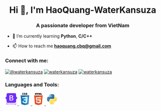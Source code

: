 <h1 align="center">Hi 👋, I'm HaoQuang-WaterKansuza</h1>
<h3 align="center">A passionate developer from VietNam</h3>

- 🌱 I’m currently learning **Python**, **C/C++**

- 📫 How to reach me **haoquang.cbq@gmail.com**

<h3 align="left">Connect with me:</h3>
<p align="left">
<!--<a href="https://www.instagram.com/hao.wuang/" target="blank"><img align="center" src="https://raw.githubusercontent.com/rahuldkjain/github-profile-readme-generator/master/src/images/icons/Social/instagram.svg" alt="hao.wuang" height="30" width="40" /></a> -->
<a href="https://www.hackerrank.com/profile/WaterKansuza" target="blank"><img align="center" src="https://raw.githubusercontent.com/rahuldkjain/github-profile-readme-generator/master/src/images/icons/Social/hackerrank.svg" alt="@waterkansuza" height="30" width="40" /></a>
<a href="https://leetcode.com/u/WaterKansuza/" target="blank"><img align="center" src="https://raw.githubusercontent.com/rahuldkjain/github-profile-readme-generator/master/src/images/icons/Social/leet-code.svg" alt="waterkansuza" height="30" width="40" /></a>
<a href="http://oj.28tech.com.vn/user/WaterKansuza" target="blank"><img align="center" src="https://scontent.fhan5-6.fna.fbcdn.net/v/t39.30808-6/488481473_652015840911570_6271280058767451385_n.jpg?_nc_cat=107&ccb=1-7&_nc_sid=6ee11a&_nc_eui2=AeGHNSkD8ss0SUrG0lGkGe6uW6dz6cQZaexbp3PpxBlp7EJRjdTJLFL-UrCmD5m16cBcteExG27KwY28FVqk4Kza&_nc_ohc=YQ4p7SGeYkcQ7kNvwElIx4o&_nc_oc=AdkB6nWngeld5nF4uQDV-02bqYZzyx9yWxVBNq6urhhgLmu6Ai8in3LKWP3OvCpyUes&_nc_zt=23&_nc_ht=scontent.fhan5-6.fna&_nc_gid=ACh0iZ__z_qA_ZjeopTsYQ&oh=00_AfYcMvinoi1s-mOnXp4cUngJgywAO8_pbH5ELYnp9H0l1w&oe=68D0A2EB" alt="waterkansuza" height="30" width="40" /></a>
</p>

<h3 align="left">Languages and Tools:</h3>
<p align="left"> <a href="https://getbootstrap.com" target="_blank" rel="noreferrer"> <img src="https://raw.githubusercontent.com/devicons/devicon/master/icons/bootstrap/bootstrap-plain-wordmark.svg" alt="bootstrap" width="40" height="40"/> </a> <a href="https://www.w3schools.com/css/" target="_blank" rel="noreferrer"> <img src="https://raw.githubusercontent.com/devicons/devicon/master/icons/css3/css3-original-wordmark.svg" alt="css3" width="40" height="40"/> </a> <a href="https://www.w3.org/html/" target="_blank" rel="noreferrer"> <img src="https://raw.githubusercontent.com/devicons/devicon/master/icons/html5/html5-original-wordmark.svg" alt="html5" width="40" height="40"/> </a> <a href="https://www.python.org" target="_blank" rel="noreferrer"> <img src="https://raw.githubusercontent.com/devicons/devicon/master/icons/python/python-original.svg" alt="python" width="40" height="40"/> </a> </p>

<!--  <p>&nbsp;<img align="center" src="https://github-readme-stats.vercel.app/api?username=waterkansuza&show_icons=true&locale=en" alt="waterkansuza" /></p>  -->

